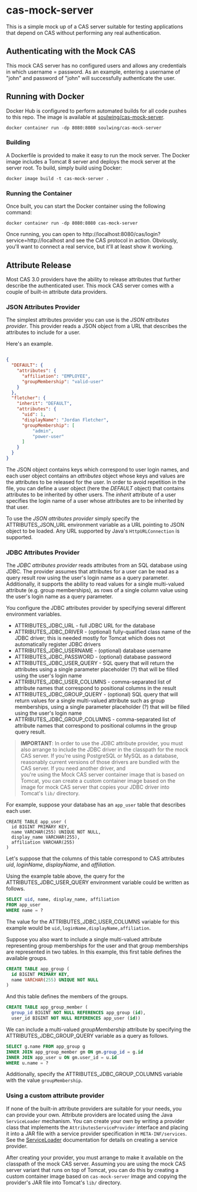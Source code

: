 cas-mock-server
===============

This is a simple mock up of a CAS server suitable for testing applications
that depend on CAS without performing any real authentication.

## Authenticating with the Mock CAS

This mock CAS server has no configured users and allows any credentials in which username = password. As an example, entering a username of "john" and password of "john" will successfully authenticate the user. 


## Running with Docker

Docker Hub is configured to perform automated builds for all code pushes to this repo. The image is available at [soulwing/cas-mock-server](https://hub.docker.com/r/soulwing/cas-mock-server).

```
docker container run -dp 8080:8080 soulwing/cas-mock-server
```

### Building

A Dockerfile is provided to make it easy to run the mock server. The Docker image includes a Tomcat 8 server and deploys the mock server at the server root. To build, simply build using Docker:

```
docker image build -t cas-mock-server .
```

### Running the Container

Once built, you can start the Docker container using the following command:

```
docker container run -dp 8080:8080 cas-mock-server
```

Once running, you can open to http://localhost:8080/cas/login?service=http://localhost and see the CAS protocol in action. Obviously, you'll want to connect a real service, but it'll at least show it working.


## Attribute Release

Most CAS 3.0 providers have the ability to release attributes that further 
describe the authenticated user. This mock CAS server comes with a couple of
built-in attribute data providers.

### JSON Attributes Provider

The simplest attributes provider you can use is the _JSON attributes provider_.
This provider reads a JSON object from a URL that describes the attributes to
include for a user.

Here's an example.

```json

{
  "DEFAULT": {
    "attributes": {
      "affiliation": "EMPLOYEE",
      "groupMembership": "valid-user"
    }
  },
  "fletcher": {
    "inherit": "DEFAULT",
    "attributes": {
      "uid": 1,
      "displayName": "Jordan Fletcher",
      "groupMembership": [
          "admin",
          "power-user"
      ]
    }
  }
}
```

The JSON object contains keys which correspond to user login names, and each
user object contains an _attributes_ object whose keys and values are the 
attributes to be released for the user. In order to avoid repetition in the
file, you can define a user object (here the _DEFAULT_ object) that contains
attributes to be inherited by other users. The _inherit_ attribute of a user
specifies the login name of a user whose attributes are to be inherited by that
user.

To use the _JSON attributes provider_ simply specify the ATTRIBUTES_JSON_URL
environment variable as a URL pointing to JSON object to be loaded. Any URL
supported by Java's `HttpURLConnection` is supported.

### JDBC Attributes Provider

The _JDBC attributes provider_ reads attributes from an SQL database using JDBC.
The provider assumes that attributes for a user can be read as a query result 
row using the user's login name as a query parameter. Additionally, it supports 
the ability to read values for a single multi-valued attribute 
(e.g. group memberships), as rows of a single column value using the user's
login name as a query parameter.

You configure the JDBC attributes provider by specifying several different 
environment variables.

* ATTRIBUTES_JDBC_URL - full JDBC URL for the database
* ATTRIBUTES_JDBC_DRIVER - (optional) fully-qualified class name of the JDBC
  driver; this is needed mostly for Tomcat which does not automatically register
  JDBC drivers
* ATTRIBUTES_JDBC_USERNAME - (optional) database username
* ATTRIBUTES_JDBC_PASSWORD - (optional) database password
* ATTRIBUTES_JDBC_USER_QUERY - SQL query that will return the attributes using a
  single parameter placeholder (?) that will be filled using the user's login
  name
* ATTRIBUTES_JDBC_USER_COLUMNS - comma-separated list of attribute names that 
  correspond to positional columns in the result
* ATTRIBUTES_JDBC_GROUP_QUERY - (optional) SQL query that will return values
  for a single multi-valued attribute such as group memberships, using a single
  parameter placeholder (?) that will be filled using the user's login name
* ATTRIBUTES_JDBC_GROUP_COLUMNS - comma-separated list of attribute names that 
  correspond to positional columns in the group query result.
  
> **IMPORTANT**:
> In order to use the JDBC attribute provider, you must also arrange to include
> the JDBC driver in the classpath for the mock CAS server. If you're using
> PostgreSQL or MySQL as a database, reasonably current versions of those
> drivers are bundled with the CAS server. If you need another driver, and  
> you're using the Mock CAS server container image that is based on Tomcat,
> you can create a custom container image based on the image for
> mock CAS server that copies your JDBC driver into Tomcat's `lib/` directory.

For example, suppose your database has an `app_user` table that describes 
each user.

```postgresql
CREATE TABLE app_user (
  id BIGINT PRIMARY KEY, 
  name VARCHAR(255) UNIQUE NOT NULL, 
  display_name VARCHAR(255), 
  affiliation VARCHAR(255)
)
``` 

Let's suppose that the columns of this table correspond to CAS attributes 
_uid_, _loginName_, _displayName_, and _affiliation_.

Using the example table above, the query for the ATTRIBUTES_JDBC_USER_QUERY
environment variable could be written as follows.

```sql
SELECT uid, name, display_name, affiliation
FROM app_user
WHERE name = ?
```

The value for the ATTRIBUTES_JDBC_USER_COLUMNS variable for this example would be
`uid,loginName,displayName,affiliation`.

Suppose you also want to include a single multi-valued attribute representing 
group memberships for the user and that group memberships are represented in 
two tables. In this example, this first table defines the available groups.

```sql
CREATE TABLE app_group (
  id BIGINT PRIMARY KEY, 
  name VARCHAR(255) UNIQUE NOT NULL
)
```

And this table defines the members of the groups.

```sql
CREATE TABLE app_group_member (
  group_id BIGINT NOT NULL REFERENCES app_group (id), 
  user_id BIGINT NOT NULL REFERENCES app_user (id))
```

We can include a multi-valued _groupMembership_ attribute by specifying the
ATTRIBUTES_JDBC_GROUP_QUERY variable as a query as follows.

```sql
SELECT g.name FROM app_group g
INNER JOIN app_group_member gm ON gm.group_id = g.id
INNER JOIN app_user u ON gm.user_id = u.id 
WHERE u.name = ?
```

Additionally, specify the ATTRIBUTES_JDBC_GROUP_COLUMNS variable with the value
`groupMembership`.

### Using a custom attribute provider

If none of the built-in attribute providers are suitable for your needs, you
can provide your own. Attribute providers are located using the Java 
`ServiceLoader` mechanism. You can create your own by writing a provider class
that implements the `AttributesServiceProvider` interface and placing it into
a JAR file with a service provider specification in `META-INF/services`. See
the [ServiceLoader](https://docs.oracle.com/javase/7/docs/api/java/util/ServiceLoader.html) 
documentation for details on creating a service provider.

After creating your provider, you must arrange to make it available on the 
classpath of the mock CAS server. Assuming you are using the mock CAS server
variant that runs on top of Tomcat, you can do this by creating a custom
container image based on `cas-mock-server` image and copying the provider's JAR
file into Tomcat's `lib/` directory.
